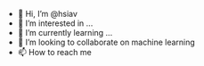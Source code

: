 - 👋 Hi, I’m @hsiav
- 👀 I’m interested in ...
- 🌱 I’m currently learning ...
- 💞️ I’m looking to collaborate on machine learning
- 📫 How to reach me

<!---
hsiav/hsiav is a ✨ special ✨ repository because its `README.md` (this file) appears on your GitHub profile.
You can click the Preview link to take a look at your changes.
--->
